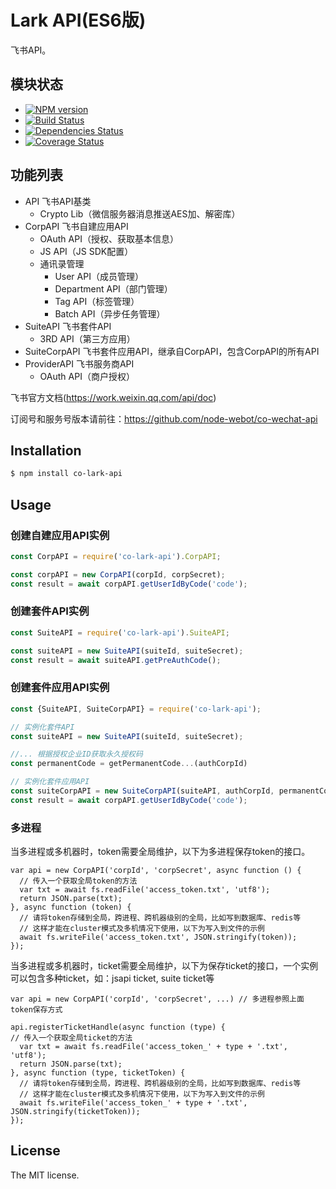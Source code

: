 Lark API(ES6版)
=====================
飞书API。

## 模块状态
- [![NPM version](https://badge.fury.io/js/co-lark-api.png)](http://badge.fury.io/js/co-lark-api)
- [![Build Status](https://travis-ci.org/slevp/co-lark-api.png?branch=master)](https://travis-ci.org/slevp/co-lark-api)
- [![Dependencies Status](https://david-dm.org/slevp/co-lark-api.png)](https://david-dm.org/slevp/co-lark-api)
- [![Coverage Status](https://coveralls.io/repos/slevp/co-lark-api/badge.png)](https://coveralls.io/r/slevp/co-lark-api)

## 功能列表
- API 飞书API基类
  - Crypto Lib（微信服务器消息推送AES加、解密库）
- CorpAPI 飞书自建应用API
  - OAuth API（授权、获取基本信息）
  - JS API（JS SDK配置）
  - 通讯录管理
    - User API（成员管理）
    - Department API（部门管理）
    - Tag API（标签管理）
    - Batch API（异步任务管理）
- SuiteAPI 飞书套件API
  - 3RD API（第三方应用）
- SuiteCorpAPI 飞书套件应用API，继承自CorpAPI，包含CorpAPI的所有API
- ProviderAPI 飞书服务商API
  - OAuth API（商户授权）

飞书官方文档(https://work.weixin.qq.com/api/doc)

订阅号和服务号版本请前往：<https://github.com/node-webot/co-wechat-api>

## Installation

```sh
$ npm install co-lark-api
```

## Usage

### 创建自建应用API实例
```js
const CorpAPI = require('co-lark-api').CorpAPI;

const corpAPI = new CorpAPI(corpId, corpSecret);
const result = await corpAPI.getUserIdByCode('code');
```

### 创建套件API实例
```js
const SuiteAPI = require('co-lark-api').SuiteAPI;

const suiteAPI = new SuiteAPI(suiteId, suiteSecret);
const result = await suiteAPI.getPreAuthCode();
```

### 创建套件应用API实例
```js
const {SuiteAPI, SuiteCorpAPI} = require('co-lark-api');

// 实例化套件API
const suiteAPI = new SuiteAPI(suiteId, suiteSecret);

//... 根据授权企业ID获取永久授权码
const permanentCode = getPermanentCode...(authCorpId)

// 实例化套件应用API
const suiteCorpAPI = new SuiteCorpAPI(suiteAPI, authCorpId, permanentCode);
const result = await corpAPI.getUserIdByCode('code');
```

### 多进程
当多进程或多机器时，token需要全局维护，以下为多进程保存token的接口。
```
var api = new CorpAPI('corpId', 'corpSecret', async function () {
  // 传入一个获取全局token的方法
  var txt = await fs.readFile('access_token.txt', 'utf8');
  return JSON.parse(txt);
}, async function (token) {
  // 请将token存储到全局，跨进程、跨机器级别的全局，比如写到数据库、redis等
  // 这样才能在cluster模式及多机情况下使用，以下为写入到文件的示例
  await fs.writeFile('access_token.txt', JSON.stringify(token));
});
```

当多进程或多机器时，ticket需要全局维护，以下为保存ticket的接口，一个实例可以包含多种ticket，如：jsapi ticket, suite ticket等
```
var api = new CorpAPI('corpId', 'corpSecret', ...) // 多进程参照上面token保存方式

api.registerTicketHandle(async function (type) {
// 传入一个获取全局ticket的方法
  var txt = await fs.readFile('access_token_' + type + '.txt', 'utf8');
  return JSON.parse(txt);
}, async function (type, ticketToken) {
  // 请将token存储到全局，跨进程、跨机器级别的全局，比如写到数据库、redis等
  // 这样才能在cluster模式及多机情况下使用，以下为写入到文件的示例
  await fs.writeFile('access_token_' + type + '.txt', JSON.stringify(ticketToken));
});
```

## License
The MIT license.
